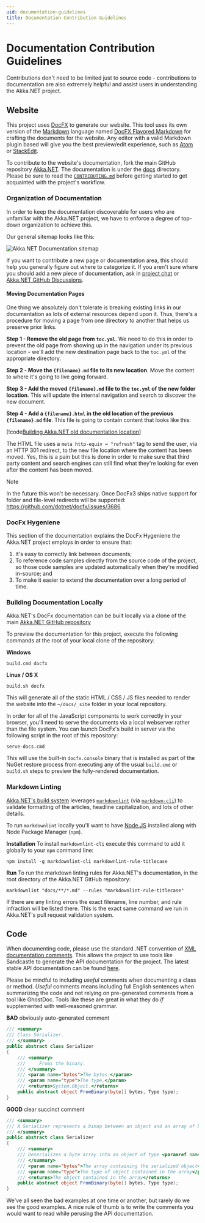```yaml
---
uid: documentation-guidelines
title: Documentation Contribution Guidelines
---
```

# Documentation Contribution Guidelines

Contributions don't need to be limited just to source code - contributions to documentation are also extremely helpful and assist users in understanding the Akka.NET project.

## Website

This project uses [DocFX](https://dotnet.github.io/docfx/) to generate our website. This tool uses its own version of the [Markdown](http://daringfireball.net/projects/markdown/syntax) language named 
[DocFX Flavored Markdown](https://dotnet.github.io/docfx/spec/docfx_flavored_markdown.html) for crafting the documents for the website. Any editor with a valid Markdown plugin based will give you the best preview/edit experience, such as [Atom](https://atom.io/) or [StackEdit](https://stackedit.io/).

To contribute to the website's documentation, fork the main GitHub repository [Akka.NET](https://github.com/akkadotnet/akka.net). The documentation is under the [docs](https://github.com/akkadotnet/akka.net/tree/dev/docs)  directory. Please be sure to read the [`CONTRIBUTING.md`](https://github.com/akkadotnet/akka.net/blob/dev/CONTRIBUTING.md) before getting started to get acquainted with the project's workflow.

### Organization of Documentation
In order to keep the documentation discoverable for users who are unfamiliar with the Akka.NET project, we have to enforce a degree of top-down organization to achieve this.

Our general sitemap looks like this:

![Akka.NET Documentation sitemap](/images/community/contribution-standards/akkadotnet-2022-sitemap.png)

If you want to contribute a new page or documentation area, this should help you generally figure out where to categorize it. If you aren't sure where you should add a new piece of documentation, ask in [project chat](https://gitter.im/akkadotnet/akka.net) or [Akka.NET GitHub Discussions](https://github.com/akkadotnet/akka.net/discussions).

#### Moving Documentation Pages
One thing we absolutely don't tolerate is breaking existing links in our documentation as lots of external resources depend upon it. Thus, there's a procedure for moving a page from one directory to another that helps us preserve prior links.

**Step 1 - Remove the old page from `toc.yml`**.
We need to do this in order to prevent the old page from showing up in the navigation under its previous location - we'll add the new destination page back to the `toc.yml` of the appropriate directory.

**Step 2 - Move the `{filename}.md` file to its new location**.
Move the content to where it's going to live going forward.

**Step 3 - Add the moved `{filename}.md` file to the `toc.yml` of the new folder location**.
This will update the internal navigation and search to discover the new document.

**Step 4 - Add a `{filename}.html` in the old location of the previous `{filename}.md` file**.
This file is going to contain content that looks like this:

[!code[Building Akka.NET old documentation location](../building-akka-net.html)]

The HTML file uses a `meta http-equiv = "refresh"` tag to send the user, via an HTTP 301 redirect, to the new file location where the content has been moved. Yes, this is a pain but this is done in order to make sure that third party content and search engines can still find what they're looking for even after the content has been moved.

> [!NOTE]
> In the future this won't be necessary. Once DocFx3 ships native support for folder and file-level redirects will be supported: https://github.com/dotnet/docfx/issues/3686


### DocFx Hygeniene
This section of the documentation explains the DocFx Hygeniene the Akka.NET project employs in order to ensure that:

1. It's easy to correctly link between documents;
2. To reference code samples directly from the source code of the project, so those code samples are updated automatically when they're modified in-source; and
3. To make it easier to extend the documentation over a long period of time.



### Building Documentation Locally
Akka.NET's DocFx documentation can be built locally via a clone of the main [Akka.NET GitHub repository](https://github.com/akkadotnet/akka.net)

To preview the documentation for this project, execute the following commands at the root of your local clone of the repository:

**Windows**
```console
build.cmd docfx
```

**Linux / OS X**
```console
build.sh docfx
```

This will generate all of the static HTML / CSS / JS files needed to render the website into the `~/docs/_site` folder in your local repository.

In order for all of the JavaScript components to work correctly in your browser, you'll need to serve the documents via a local webserver rather than the file system. You can launch DocFx's build in server via the following script in the root of this repository:

```console
serve-docs.cmd
```

This will use the built-in `docfx.console` binary that is installed as part of the NuGet restore process from executing any of the usual `build.cmd` or `build.sh` steps to preview the fully-rendered documentation. 

### Markdown Linting
[Akka.NET's build system](xref:building-and-distributing) leverages [`markdownlint`](https://github.com/DavidAnson/markdownlint) (via [`markdown-cli`](https://github.com/igorshubovych/markdownlint-cli)) to validate formatting of the articles, headline capitalization, and lots of other details.

To run `markdownlint` locally you'll want to have [Node.JS](https://nodejs.org/en/) installed along with Node Package Manager (`npm`).

**Installation**
To install `markdownlint-cli` execute this command to add it globally to your `npm` command line:

```
npm install -g markdownlint-cli markdownlint-rule-titlecase
```

**Run**
To run the markdown linting rules for Akka.NET's documentation, in the root directory of the Akka.NET GitHub repository:

```
markdownlint "docs/**/*.md" --rules "markdownlint-rule-titlecase"
```

If there are any linting errors the exact filename, line number, and rule infraction will be listed there. This is the exact same command we run in Akka.NET's pull request validation system.

## Code

When documenting code, please use the standard .NET convention of [XML documentation comments](https://msdn.microsoft.com/en-us/library/vstudio/b2s063f7). This allows the project to use tools like Sandcastle to generate the API documentation for the project. The latest stable API documentation can be found [here](https://getakka.net/api/index.html).

Please be mindful to including *useful* comments when documenting a class or method. *Useful* comments means including full English sentences when summarizing the code and not relying on pre-generated comments from a tool like GhostDoc. Tools like these are great in what they do *if* supplemented with well-reasoned grammar.

**BAD** obviously auto-generated comment
```csharp
/// <summary>
/// Class Serializer.
/// </summary>
public abstract class Serializer
{
    /// <summary>
    ///     Froms the binary.
    /// </summary>
    /// <param name="bytes">The bytes.</param>
    /// <param name="type">The type.</param>
    /// <returns>System.Object.</returns>
    public abstract object FromBinary(byte[] bytes, Type type);
}
```

**GOOD** clear succinct comment
```csharp
/// <summary>
/// A Serializer represents a bimap between an object and an array of bytes representing that object.
/// </summary>
public abstract class Serializer
{
    /// <summary>
    /// Deserializes a byte array into an object of type <paramref name="type"/>
    /// </summary>
    /// <param name="bytes">The array containing the serialized object</param>
    /// <param name="type">The type of object contained in the array</param>
    /// <returns>The object contained in the array</returns>
    public abstract object FromBinary(byte[] bytes, Type type);
}
```

We've all seen the bad examples at one time or another, but rarely do we see the good examples. A nice rule of thumb is to write the comments you would want to read while perusing the API documentation.
